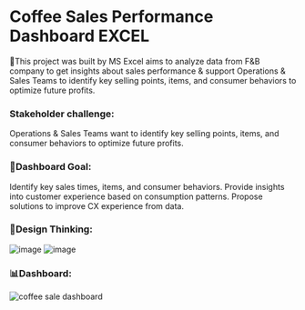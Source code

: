 # Coffee Sales Performance Dashboard EXCEL
🚀This project was built by MS Excel aims to analyze data from F&amp;B company to get insights about sales performance &amp; support Operations &amp; Sales Teams to identify key selling points, items, and consumer behaviors to optimize future profits.

### Stakeholder challenge: 
Operations & Sales Teams want to identify key selling points, items, and consumer behaviors to optimize future profits.
### 🥅Dashboard Goal: 
Identify key sales times, items, and consumer behaviors.
Provide insights into customer experience based on consumption patterns.
Propose solutions to improve CX experience from data.

### 🧠Design Thinking: 
![image](https://github.com/user-attachments/assets/7da5ef14-7367-4dfe-9b40-7ad3ab5e4237)
![image](https://github.com/user-attachments/assets/59961068-97f4-42b8-8413-0c47821c7bd8)
### 📊Dashboard: 
![coffee sale dashboard](https://github.com/user-attachments/assets/1186cabb-883d-4900-a2d4-7234e934df5d)

